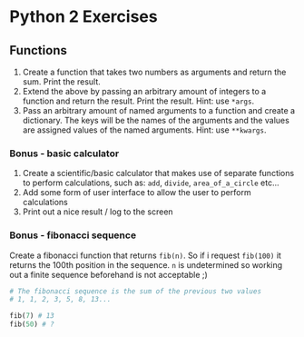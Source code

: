 # Python 2 Exercises

## Functions

1. Create a function that takes two numbers as arguments and return the sum. Print the result.
2. Extend the above by passing an arbitrary amount of integers to a function and return the result. Print the result. Hint: use `*args`.
3. Pass an arbitrary amount of named arguments to a function and create a dictionary. The keys will be the names of the arguments and the values are assigned values of the named arguments. Hint: use `**kwargs`.

### Bonus - basic calculator

1. Create a scientific/basic calculator that makes use of separate functions to perform calculations, such as: `add`, `divide`, `area_of_a_circle` etc...
2. Add some form of user interface to allow the user to perform calculations
3. Print out a nice result / log to the screen

### Bonus - fibonacci sequence

Create a fibonacci function that returns `fib(n)`. So if i request `fib(100)` it returns the 100th position in the sequence. `n` is undetermined so working out a finite sequence beforehand is not acceptable ;)

```py
# The fibonacci sequence is the sum of the previous two values
# 1, 1, 2, 3, 5, 8, 13...

fib(7) # 13
fib(50) # ?
